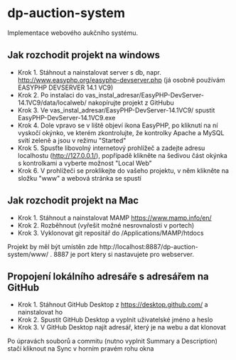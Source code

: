 # dp-auction-system
Implementace webového aukčního systému.

## Jak rozchodit projekt na windows
- Krok 1. Stáhnout a nainstalovat server s db, napr. http://www.easyphp.org/easyphp-devserver.php (já osobně používám EASYPHP DEVSERVER 14.1 VC9)
- Krok 2. Po instalaci do vas_instal_adresar/EasyPHP-DevServer-14.1VC9/data/localweb/ nakopírujte projekt z GitHubu
- Krok 3. Ve vas_instal_adresar/EasyPHP-DevServer-14.1VC9/ spustit EasyPHP-DevServer-14.1VC9.exe
- Krok 4. Dole vpravo se v liště objeví ikona EasyPHP, po kliknutí na ní vyskočí okýnko, ve kterém zkontrolujte, že kontrolky Apache a MySQL svítí zeleně a jsou v režimu "Started"
- Krok 5. Spusťte libovolný internetový prohlížeč a zadejte adresu localhostu (http://127.0.0.1/), popřípadě klikněte na šedivou část okýnka s kontrolkami a vyberte možnost "Local Web"
- Krok 6. V prohlížeči se proklikejte do vašeho projektu, v něm klikněte na složku "www" a webová stránka se spustí
 
## Jak rozchodit projekt na Mac
- Krok 1. Stáhnout a nainstalovat MAMP https://www.mamp.info/en/
- Krok 2. Rozběhnout (vyřešit možné nesrovnalosti v portech)
- Krok 3. Vyklonovat git repositář do /Applications/MAMP/htdocs

Projekt by měl být umístěn zde http://localhost:8887/dp-auction-system/www/ . 8887 je port ktery si nastavujete pro webserver.

## Propojení lokálního adresáře s adresářem na GitHub
- Krok 1. Stáhnout GitHub Desktop z https://desktop.github.com/ a nainstalovat ho
- Krok 2. Spustit GitHub Desktop a vyplnit uživatelské jméno a heslo
- Krok 3. V GitHub Desktop najít adresář, který je na webu a dat klonovat

Po úpravách souborů a commitu (nutno vyplnit Summary a Description) stačí kliknout na Sync v horním pravém rohu okna